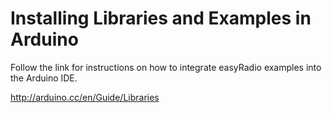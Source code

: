 Installing Libraries and Examples in Arduino
===

Follow the link for instructions on how to integrate easyRadio examples into the Arduino IDE.

http://arduino.cc/en/Guide/Libraries
